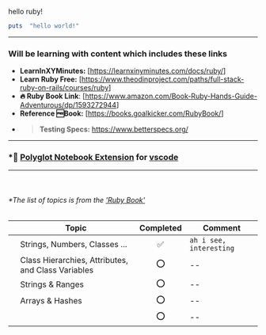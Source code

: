 hello ruby!

```ruby
puts  "hello world!"
```

---

### Will be learning with content which includes these links

- **LearnInXYMinutes:** [<https://learnxinyminutes.com/docs/ruby/>]
- **Learn Ruby Free:** [<https://www.theodinproject.com/paths/full-stack-ruby-on-rails/courses/ruby>]
- **🔥 Ruby Book Link**: [<https://www.amazon.com/Book-Ruby-Hands-Guide-Adventurous/dp/1593272944>]
- **Reference 🆓Book:** [<https://books.goalkicker.com/RubyBook/>]
- > **Testing Specs:** <https://www.betterspecs.org/>

---

### *📓 [Polyglot Notebook Extension](https://marketplace.visualstudio.com/items?itemName=ms-dotnettools.dotnet-interactive-vscode) for [vscode](https://code.visualstudio.com/)

---

<br/>

###### *The list of topics is from the ['Ruby Book'](https://www.amazon.com/Book-Ruby-Hands-Guide-Adventurous/dp/1593272944)

| |Topic | Completed | Comment|
|---|---|:---:|---|
| | Strings, Numbers, Classes ...|✅|`ah i see, interesting`|
| | Class Hierarchies, Attributes, and Class Variables|⭕|--|
| | Strings & Ranges |⭕ |--|
| | Arrays & Hashes |⭕ |--|
| |  |⭕|--|
